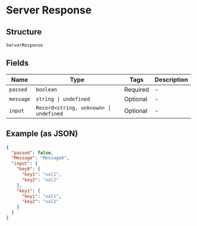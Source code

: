 
# Server Response

## Structure

`ServerResponse`

## Fields

| Name | Type | Tags | Description |
|  --- | --- | --- | --- |
| `passed` | `boolean` | Required | - |
| `message` | `string \| undefined` | Optional | - |
| `input` | `Record<string, unknown> \| undefined` | Optional | - |

## Example (as JSON)

```json
{
  "passed": false,
  "Message": "Message6",
  "input": {
    "key0": {
      "key1": "val1",
      "key2": "val2"
    },
    "key1": {
      "key1": "val1",
      "key2": "val2"
    }
  }
}
```

